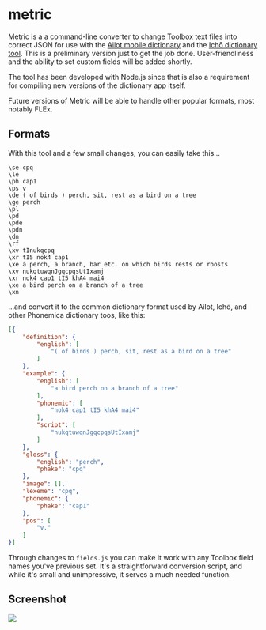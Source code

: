 # metric

Metric is a a command-line converter to change [Toolbox](http://www-01.sil.org/computing/toolbox/) text files into correct JSON for use with the [Ailot mobile dictionary](https://github.com/phonemica/ailot) and the [Ichō dictionary tool](). This is a preliminary version just to get the job done. User-friendliness and the ability to set custom fields will be added shortly.

The tool has been developed with Node.js since that is also a requirement for compiling new versions of the dictionary app itself.

Future versions of Metric will be able to handle other popular formats, most notably FLEx.

## Formats

With this tool and a few small changes, you can easily take this…

```
\se cpq
\le
\ph cap1
\ps v
\de ( of birds ) perch, sit, rest as a bird on a tree
\ge perch
\pl
\pd
\pde
\pdn
\dn
\rf
\xv tInukqcpq
\xr tI5 nok4 cap1
\xe a perch, a branch, bar etc. on which birds rests or roosts
\xv nukqtuwqnJgqcpqsUtIxamj
\xr nok4 cap1 tI5 khA4 mai4
\xe a bird perch on a branch of a tree
\xn
```

…and convert it to the common dictionary format used by Ailot, Ichō, and other Phonemica dictionary toos, like this:

```json
[{
	"definition": {
		"english": [
			"( of birds ) perch, sit, rest as a bird on a tree"
		]
	},
	"example": {
		"english": [
			"a bird perch on a branch of a tree"
		],
		"phonemic": [
			"nok4 cap1 tI5 khA4 mai4"
		],
		"script": [
			"nukqtuwqnJgqcpqsUtIxamj"
		]
	},
	"gloss": {
		"english": "perch",
		"phake": "cpq"
	},
	"image": [],
	"lexeme": "cpq",
	"phonemic": {
		"phake": "cap1"
	},
	"pos": [
		"v."
	]
}]
```

Through changes to `fields.js` you can make it work with any Toolbox field names you've previous set. It's a straightforward conversion script, and while it's small and unimpressive, it serves a much needed function.

## Screenshot

![](http://phonemica.net/github/0jpsf46f.png)

